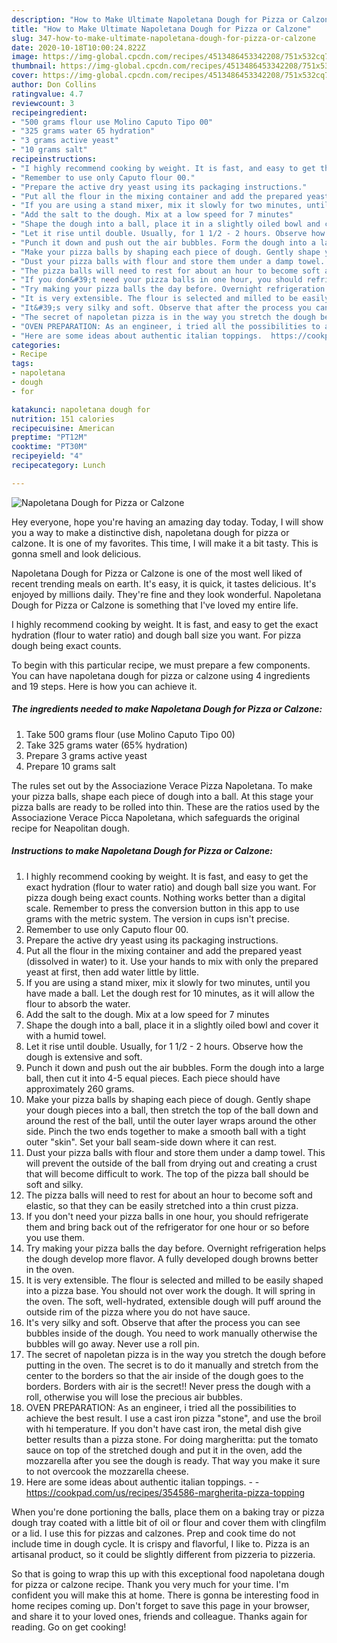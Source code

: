 ```yaml
---
description: "How to Make Ultimate Napoletana Dough for Pizza or Calzone"
title: "How to Make Ultimate Napoletana Dough for Pizza or Calzone"
slug: 347-how-to-make-ultimate-napoletana-dough-for-pizza-or-calzone
date: 2020-10-18T10:00:24.822Z
image: https://img-global.cpcdn.com/recipes/4513486453342208/751x532cq70/napoletana-dough-for-pizza-or-calzone-recipe-main-photo.jpg
thumbnail: https://img-global.cpcdn.com/recipes/4513486453342208/751x532cq70/napoletana-dough-for-pizza-or-calzone-recipe-main-photo.jpg
cover: https://img-global.cpcdn.com/recipes/4513486453342208/751x532cq70/napoletana-dough-for-pizza-or-calzone-recipe-main-photo.jpg
author: Don Collins
ratingvalue: 4.7
reviewcount: 3
recipeingredient:
- "500 grams flour use Molino Caputo Tipo 00"
- "325 grams water 65 hydration"
- "3 grams active yeast"
- "10 grams salt"
recipeinstructions:
- "I highly recommend cooking by weight. It is fast, and easy to get the exact hydration (flour to water ratio) and dough ball size you want. For pizza dough being exact counts. Nothing works better than a digital scale. Remember to press the conversion button in this app to use grams with the metric system. The version in cups isn&#39;t precise."
- "Remember to use only Caputo flour 00."
- "Prepare the active dry yeast using its packaging instructions."
- "Put all the flour in the mixing container and add the prepared yeast (dissolved in water) to it. Use your hands to mix with only the prepared yeast at first, then add water little by little."
- "If you are using a stand mixer, mix it slowly for two minutes, until you have made a ball. Let the dough rest for 10 minutes, as it will allow the flour to absorb the water."
- "Add the salt to the dough. Mix at a low speed for 7 minutes"
- "Shape the dough into a ball, place it in a slightly oiled bowl and cover it with a humid towel."
- "Let it rise until double. Usually, for 1 1/2 - 2 hours. Observe how the dough is extensive and soft."
- "Punch it down and push out the air bubbles. Form the dough into a large ball, then cut it into 4-5 equal pieces. Each piece should have approximately 260 grams."
- "Make your pizza balls by shaping each piece of dough. Gently shape your dough pieces into a ball, then stretch the top of the ball down and around the rest of the ball, until the outer layer wraps around the other side. Pinch the two ends together to make a smooth ball with a tight outer &#34;skin&#34;. Set your ball seam-side down where it can rest."
- "Dust your pizza balls with flour and store them under a damp towel. This will prevent the outside of the ball from drying out and creating a crust that will become difficult to work. The top of the pizza ball should be soft and silky."
- "The pizza balls will need to rest for about an hour to become soft and elastic, so that they can be easily stretched into a thin crust pizza."
- "If you don&#39;t need your pizza balls in one hour, you should refrigerate them and bring back out of the refrigerator for one hour or so before you use them."
- "Try making your pizza balls the day before. Overnight refrigeration helps the dough develop more flavor. A fully developed dough browns better in the oven."
- "It is very extensible. The flour is selected and milled to be easily shaped into a pizza base. You should not over work the dough. It will spring in the oven. The soft, well-hydrated, extensible dough will puff around the outside rim of the pizza where you do not have sauce."
- "It&#39;s very silky and soft. Observe that after the process you can see bubbles inside of the dough. You need to work manually otherwise the bubbles will go away. Never use a roll pin."
- "The secret of napoletan pizza is in the way you stretch the dough before putting in the oven. The secret is to do it manually and stretch from the center to the borders so that the air inside of the dough goes to the borders. Borders with air is the secret!! Never press the dough with a roll, otherwise you will lose the precious air bubbles."
- "OVEN PREPARATION: As an engineer, i tried all the possibilities to achieve the best result. I use a cast iron pizza &#34;stone&#34;, and use the  broil with hi temperature. If you don&#39;t have cast iron, the metal dish give better results than a pizza stone. For doing margheritta: put the tomato sauce on top of the stretched dough and put it in the oven, add the mozzarella after you see the dough is ready. That way you make it sure to not overcook the mozzarella cheese."
- "Here are some ideas about authentic italian toppings.  https://cookpad.com/us/recipes/354586-margherita-pizza-topping"
categories:
- Recipe
tags:
- napoletana
- dough
- for

katakunci: napoletana dough for 
nutrition: 151 calories
recipecuisine: American
preptime: "PT12M"
cooktime: "PT30M"
recipeyield: "4"
recipecategory: Lunch

---
```



![Napoletana Dough for Pizza or Calzone](https://img-global.cpcdn.com/recipes/4513486453342208/751x532cq70/napoletana-dough-for-pizza-or-calzone-recipe-main-photo.jpg)

Hey everyone, hope you're having an amazing day today. Today, I will show you a way to make a distinctive dish, napoletana dough for pizza or calzone. It is one of my favorites. This time, I will make it a bit tasty. This is gonna smell and look delicious.

Napoletana Dough for Pizza or Calzone is one of the most well liked of recent trending meals on earth. It's easy, it is quick, it tastes delicious. It's enjoyed by millions daily. They're fine and they look wonderful. Napoletana Dough for Pizza or Calzone is something that I've loved my entire life.

I highly recommend cooking by weight. It is fast, and easy to get the exact hydration (flour to water ratio) and dough ball size you want. For pizza dough being exact counts.


To begin with this particular recipe, we must prepare a few components. You can have napoletana dough for pizza or calzone using 4 ingredients and 19 steps. Here is how you can achieve it.

<!--inarticleads1-->

##### The ingredients needed to make Napoletana Dough for Pizza or Calzone:

1. Take 500 grams flour (use Molino Caputo Tipo 00)
1. Take 325 grams water (65% hydration)
1. Prepare 3 grams active yeast
1. Prepare 10 grams salt


The rules set out by the Associazione Verace Pizza Napoletana. To make your pizza balls, shape each piece of dough into a ball. At this stage your pizza balls are ready to be rolled into thin. These are the ratios used by the Associazione Verace Picca Napoletana, which safeguards the original recipe for Neapolitan dough. 

<!--inarticleads2-->

##### Instructions to make Napoletana Dough for Pizza or Calzone:

1. I highly recommend cooking by weight. It is fast, and easy to get the exact hydration (flour to water ratio) and dough ball size you want. For pizza dough being exact counts. Nothing works better than a digital scale. Remember to press the conversion button in this app to use grams with the metric system. The version in cups isn&#39;t precise.
1. Remember to use only Caputo flour 00.
1. Prepare the active dry yeast using its packaging instructions.
1. Put all the flour in the mixing container and add the prepared yeast (dissolved in water) to it. Use your hands to mix with only the prepared yeast at first, then add water little by little.
1. If you are using a stand mixer, mix it slowly for two minutes, until you have made a ball. Let the dough rest for 10 minutes, as it will allow the flour to absorb the water.
1. Add the salt to the dough. Mix at a low speed for 7 minutes
1. Shape the dough into a ball, place it in a slightly oiled bowl and cover it with a humid towel.
1. Let it rise until double. Usually, for 1 1/2 - 2 hours. Observe how the dough is extensive and soft.
1. Punch it down and push out the air bubbles. Form the dough into a large ball, then cut it into 4-5 equal pieces. Each piece should have approximately 260 grams.
1. Make your pizza balls by shaping each piece of dough. Gently shape your dough pieces into a ball, then stretch the top of the ball down and around the rest of the ball, until the outer layer wraps around the other side. Pinch the two ends together to make a smooth ball with a tight outer &#34;skin&#34;. Set your ball seam-side down where it can rest.
1. Dust your pizza balls with flour and store them under a damp towel. This will prevent the outside of the ball from drying out and creating a crust that will become difficult to work. The top of the pizza ball should be soft and silky.
1. The pizza balls will need to rest for about an hour to become soft and elastic, so that they can be easily stretched into a thin crust pizza.
1. If you don&#39;t need your pizza balls in one hour, you should refrigerate them and bring back out of the refrigerator for one hour or so before you use them.
1. Try making your pizza balls the day before. Overnight refrigeration helps the dough develop more flavor. A fully developed dough browns better in the oven.
1. It is very extensible. The flour is selected and milled to be easily shaped into a pizza base. You should not over work the dough. It will spring in the oven. The soft, well-hydrated, extensible dough will puff around the outside rim of the pizza where you do not have sauce.
1. It&#39;s very silky and soft. Observe that after the process you can see bubbles inside of the dough. You need to work manually otherwise the bubbles will go away. Never use a roll pin.
1. The secret of napoletan pizza is in the way you stretch the dough before putting in the oven. The secret is to do it manually and stretch from the center to the borders so that the air inside of the dough goes to the borders. Borders with air is the secret!! Never press the dough with a roll, otherwise you will lose the precious air bubbles.
1. OVEN PREPARATION: As an engineer, i tried all the possibilities to achieve the best result. I use a cast iron pizza &#34;stone&#34;, and use the  broil with hi temperature. If you don&#39;t have cast iron, the metal dish give better results than a pizza stone. For doing margheritta: put the tomato sauce on top of the stretched dough and put it in the oven, add the mozzarella after you see the dough is ready. That way you make it sure to not overcook the mozzarella cheese.
1. Here are some ideas about authentic italian toppings. -  - https://cookpad.com/us/recipes/354586-margherita-pizza-topping


When you&#39;re done portioning the balls, place them on a baking tray or pizza dough tray coated with a little bit of oil or flour and cover them with clingfilm or a lid. I use this for pizzas and calzones. Prep and cook time do not include time in dough cycle. It is crispy and flavorful, I like to. Pizza is an artisanal product, so it could be slightly different from pizzeria to pizzeria. 

So that is going to wrap this up with this exceptional food napoletana dough for pizza or calzone recipe. Thank you very much for your time. I'm confident you will make this at home. There is gonna be interesting food in home recipes coming up. Don't forget to save this page in your browser, and share it to your loved ones, friends and colleague. Thanks again for reading. Go on get cooking!
